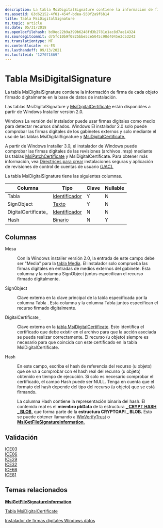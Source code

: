 ```yaml
---
description: La tabla MsiDigitalSignature contiene la información de firma de cada objeto firmado digitalmente en la base de datos de instalación.
ms.assetid: 63d62152-4f01-454f-bdea-550f2a9f6b14
title: Tabla MsiDigitalSignature
ms.topic: article
ms.date: 05/31/2018
ms.openlocfilehash: bd0ec22b9a399b6248fd3b2781e1ac8d7ae14324
ms.sourcegitcommit: d75fc10b9f0825bbe5ce5045c90d4045e3c53243
ms.translationtype: MT
ms.contentlocale: es-ES
ms.lasthandoff: 09/13/2021
ms.locfileid: "127071869"
---
```

# <a name="msidigitalsignature-table"></a>Tabla MsiDigitalSignature

La tabla MsiDigitalSignature contiene la información de firma de cada objeto firmado digitalmente en la base de datos de instalación.

Las tablas MsiDigitalSignature y [MsiDigitalCertificate](msidigitalcertificate-table.md) están disponibles a partir de Windows Installer versión 2.0.

Windows La versión del instalador puede usar firmas digitales como medio para detectar recursos dañados. Windows El instalador 2.0 solo puede comprobar las firmas digitales de los gabinetes externos y solo mediante el uso de las tablas MsiDigitalSignature y [MsiDigitalCertificate.](msidigitalcertificate-table.md)

A partir de Windows Installer 3.0, el instalador de Windows puede comprobar las firmas digitales de las revisiones (archivos .msp) mediante las tablas [MsiPatchCertificate](msipatchcertificate-table.md) y MsiDigitalCertificate. Para obtener más información, vea [Directrices para crear](guidelines-for-authoring-secure-installations.md) instalaciones seguras y aplicación de revisiones de control de cuentas de usuario [(UAC).](user-account-control--uac--patching.md)

La tabla MsiDigitalSignature tiene las siguientes columnas.



| Columna               | Tipo                         | Clave | Nullable |
|----------------------|------------------------------|-----|----------|
| Tabla                | [Identificador](identifier.md) | Y   | N        |
| SignObject           | [Texto](text.md)             | Y   | N        |
| DigitalCertificate\_ | [Identificador](identifier.md) | N   | N        |
| Hash                 | [Binario](binary.md)         | N   | Y        |



 

## <a name="columns"></a>Columnas

<dl> <dt>

<span id="Table"></span><span id="table"></span><span id="TABLE"></span>Mesa
</dt> <dd>

Con la Windows installer versión 2.0, la entrada de este campo debe ser "Media" para la [tabla Media](media-table.md). El instalador solo comprueba las firmas digitales en entradas de medios externos del gabinete. Esta columna y la columna SignObject juntos especifican el recurso firmado digitalmente.

</dd> <dt>

<span id="SignObject"></span><span id="signobject"></span><span id="SIGNOBJECT"></span>SignObject
</dt> <dd>

Clave externa en la clave principal de la tabla especificada por la columna Tabla . Esta columna y la columna Tabla juntos especifican el recurso firmado digitalmente.

</dd> <dt>

<span id="DigitalCertificate_"></span><span id="digitalcertificate_"></span><span id="DIGITALCERTIFICATE_"></span>DigitalCertificate\_
</dt> <dd>

Clave externa en la [tabla MsiDigitalCertificate](msidigitalcertificate-table.md). Esto identifica el certificado que debe existir en el archivo para que la acción asociada se pueda realizar correctamente. El recurso (u objeto) siempre es necesario para que coincida con este certificado en la tabla MsiDigitalCertificate.

</dd> <dt>

<span id="Hash"></span><span id="hash"></span><span id="HASH"></span>Hash
</dt> <dd>

En este campo, escriba el hash de referencia del recurso (u objeto) que se va a comprobar con el hash real del recurso (u objeto) obtenido en tiempo de ejecución. Si solo es necesario comprobar el certificado, el campo Hash puede ser NULL. Tenga en cuenta que el formato del hash depende del tipo del recurso (u objeto) que se está firmando.

La columna Hash contiene la representación binaria del hash. El contenido real es el **miembro pbData** de la estructura [**\_ CRYPT HASH \_ BLOB,**](/windows/win32/api/dpapi/ns-dpapi-crypt_integer_blob) que forma parte de la **estructura CRYPTOAPI \_ BLOB.** Esto se puede obtener llamando a [WinVerifyTrust](/windows/win32/api/wintrust/nf-wintrust-winverifytrust) o [**MsiGetFileSignatureInformation.**](/windows/desktop/api/Msi/nf-msi-msigetfilesignatureinformationa)

</dd> </dl>

## <a name="validation"></a>Validación

<dl>

[ICE03](ice03.md)  
[ICE06](ice06.md)  
[ICE29](ice29.md)  
[ICE32](ice32.md)  
[ICE66](ice66.md)  
[ICE81](ice81.md)  
</dl>

## <a name="related-topics"></a>Temas relacionados

<dl> <dt>

[**MsiGetFileSignatureInformation**](/windows/desktop/api/Msi/nf-msi-msigetfilesignatureinformationa)
</dt> <dt>

[Tabla MsiDigitalCertificate](msidigitalcertificate-table.md)
</dt> <dt>

[Instalador de firmas digitales Windows datos](digital-signatures-and-windows-installer.md)
</dt> </dl>

 

 
